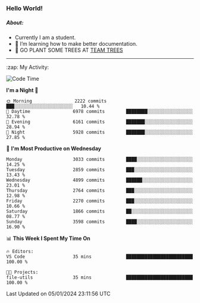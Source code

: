 ### Hello World!

##### About:
- Currently I am a student.
- 🌱 I’m learning how to make better documentation.
- 🌱 GO PLANT SOME TREES AT [TEAM TREES](https://teamtrees.org/)

---
  <summary>:zap: My Activity:</summary>
  
<!--START_SECTION:waka-->
![Code Time](http://img.shields.io/badge/Code%20Time-1%2C268%20hrs%2025%20mins-blue)

**I'm a Night 🦉** 

```text
🌞 Morning                2222 commits        ███░░░░░░░░░░░░░░░░░░░░░░   10.44 % 
🌆 Daytime                6978 commits        ████████░░░░░░░░░░░░░░░░░   32.78 % 
🌃 Evening                6161 commits        ███████░░░░░░░░░░░░░░░░░░   28.94 % 
🌙 Night                  5928 commits        ███████░░░░░░░░░░░░░░░░░░   27.85 % 
```
📅 **I'm Most Productive on Wednesday** 

```text
Monday                   3033 commits        ████░░░░░░░░░░░░░░░░░░░░░   14.25 % 
Tuesday                  2859 commits        ███░░░░░░░░░░░░░░░░░░░░░░   13.43 % 
Wednesday                4899 commits        ██████░░░░░░░░░░░░░░░░░░░   23.01 % 
Thursday                 2764 commits        ███░░░░░░░░░░░░░░░░░░░░░░   12.98 % 
Friday                   2270 commits        ███░░░░░░░░░░░░░░░░░░░░░░   10.66 % 
Saturday                 1866 commits        ██░░░░░░░░░░░░░░░░░░░░░░░   08.77 % 
Sunday                   3598 commits        ████░░░░░░░░░░░░░░░░░░░░░   16.90 % 
```


📊 **This Week I Spent My Time On** 

```text
🔥 Editors: 
VS Code                  35 mins             █████████████████████████   100.00 % 

🐱‍💻 Projects: 
file-utils               35 mins             █████████████████████████   100.00 % 
```


 Last Updated on 05/01/2024 23:11:56 UTC
<!--END_SECTION:waka-->
